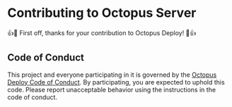 # Contributing to Octopus Server

:+1::tada: First off, thanks for your contribution to Octopus Deploy! :tada::+1:

## Code of Conduct

This project and everyone participating in it is governed by the [Octopus Deploy Code of Conduct](https://github.com/OctopusDeploy/.github/blob/main/CODE_OF_CONDUCT.md). By participating, you are expected to uphold this code. Please report unacceptable behavior using the instructions in the code of conduct.
